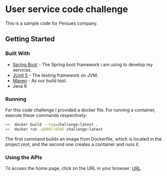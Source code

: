 # User service code challenge 
This is a sample code for Persues company.

## Getting Started
### Built With
* [Spring Boot](https://spring.io/projects/spring-boot) - The Spring boot framework i am using to develop my services.
* [JUnit 5](https://junit.org/junit5/) - The testing framework on JVM.
* [Maven](https://maven.apache.org) - As our build tool.
* Java 8

### Running
For this code challenge I provided a docker file. For running a container, execute these commands respectively:

```bash 
>>  docker build --tag=challenge:latest .
>>  docker run -p8887:8585 challenge:latest
```
The first command builds an image from Dockerfile,
 which is located in the project root,
 and the second one creates a container and runs it.

### Using the APIs
To access the home page, click on the URL in your browser:
[URL](http://localhost:8887/swagger-ui.html#/)

